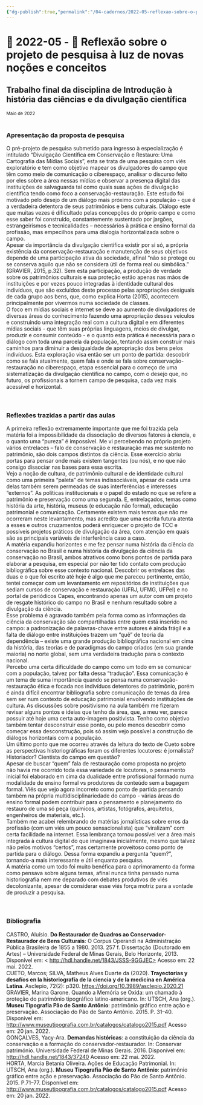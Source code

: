 ```yaml
---
{"dg-publish":true,"permalink":"/04-cadernos/2022-05-reflexao-sobre-o-projeto-de-pesquisa-a-luz-de-novas-nocoes-e-conceitos/","tags":["🧠️/📝️/🌲️"],"created":"2023-03-14 15:35","updated":"2023-04-26 11:11"}
---
```



# 🌲️ 2022-05 - 📝️ Reflexão sobre o projeto de pesquisa à luz de novas noções e conceitos
## Trabalho final da disciplina de Introdução à história das ciências e da divulgação científica
<small>Maio de 2022</small>
<br><br>

### Apresentação da proposta de pesquisa 
O pré-projeto de pesquisa submetido para ingresso à especialização é intitulado “Divulgação Científica em Conservação e Restauro: Uma Cartografia das Mídias Sociais”, esta se trata de uma pesquisa com viés exploratório e tem como objetivo mapear os divulgadores do campo que têm como meio de comunicação o ciberespaço, analisar o discurso feito por eles sobre a área nessas mídias e observar a presença digital das instituições de salvaguarda tal como quais suas ações de divulgação cientifica tendo como foco a conservação-restauração.
Este estudo foi motivado pelo desejo de um diálogo mais próximo com a população - que é a verdadeira detentora de seus patrimônios e bens culturais. Diálogo este que muitas vezes é dificultado pelas concepções do próprio campo e como esse saber foi construído, constantemente sustentado por jargões, estrangeirismos e tecnicalidades – necessários à prática e ensino formal da profissão, mas empecilhos para uma dialogia horizontalizada sobre o campo.<br>
Apesar da importância da divulgação cientifica existir por si só, a própria existência da conservação-restauração e manutenção de seus objetivos depende de uma participação ativa da sociedade, afinal “não se protege ou se conserva aquilo que não se considera útil de forma real ou simbólica.”  (GRAVIER, 2015, p.32). Sem esta participação, a produção de verdade sobre os patrimônios culturais e sua proteção estão apenas nas mãos de instituições e por vezes pouco integradas à identidade cultural dos indivíduos, que são excluídos deste processo pelas apropriações desiguais de cada grupo aos bens, que, como explica Horta (2015), acontecem principalmente por vivermos numa sociedade de classes. <br>
O foco em mídias sociais e internet se deve ao aumento de divulgadores de diversas áreas do conhecimento fazendo uma apropriação desses veículos e construindo uma integração real com a cultura digital e em diferentes mídias sociais - que têm suas próprias linguagens, meios de divulgar, produzir e consumir conteúdo - e o quanto esta prática é necessária para o diálogo com toda uma parcela da população, tentando assim construir mais caminhos para diminuir a desigualdade de apropriação dos bens pelos indivíduos.
Esta exploração visa então ser um ponto de partida: descobrir como se fala atualmente, quem fala e onde se fala sobre conservação-restauração no ciberespaço, etapa essencial para o começo de uma sistematização da divulgação cientifica no campo, com o desejo que, no futuro, os profissionais a tornem campo de pesquisa, cada vez mais acessível e horizontal.<br><br>
<br>


### Reflexões trazidas a partir das aulas

A primeira reflexão extremamente importante que me foi trazida pela matéria foi a impossibilidade da dissociação de diversos fatores à ciencia, e o quanto uma “pureza” é impossível. Me vi percebendo no próprio projeto vários entrelaces – falo de conservação e restauração mas me sustento no patrimônio, são dois campos distintos da ciência. Esse exercício abriu portas para pensar onde mais existem tangentes (ou nós), e no que não consigo dissociar nas bases para essa escrita. <br>
Vejo a noção de cultura, de patrimônio cultural e de identidade cultural como uma primeira “paleta” de temas indissociáveis, apesar de cada uma delas também serem permeadas de suas interferências e interesses “externos”. As políticas institucionais e o papel do estado no que se refere a patrimônio e preservação como uma segunda. E, entrelaçados, temas como história da arte, história, museus (e educação não formal), educação patrimonial e comunicação. Certamente existem mais temas que não me ocorreram neste levantamento, mas acredito que uma escrita futura atenta a esses e outros cruzamentos poderá enriquecer o projeto de TCC e possíveis projetos práticos de divulgação da área, com atenção em quais são as principais variáveis de interferência caso a caso.<br>
A matéria expandiu horizontes e me fez pensar numa história da ciência da conservação no Brasil e numa história da divulgação da ciência da conservação no Brasil, ambos atrativos como bons pontos de partida para elaborar a pesquisa, em especial por não ter tido contato com produção bibliográfica sobre esse contexto nacional. Descobrir os entrelaces das duas e o que foi escrito até hoje é algo que me pareceu pertinente, então, tentei começar com um levantamento em repositórios de instituições que sediam cursos de conservação e restauração (UFRJ, UFMG, UFPel) e no portal de periódicos Capes, encontrando apenas um autor  com um projeto de resgate histórico do campo no Brasil e nenhum resultado sobre a divulgação da ciência.<br>
Esse problema é agravado também pela forma como as informações da ciência da conservação são compartilhadas entre quem está inserido no campo: a padronização de palavras-chave entre autores é ainda frágil  e a falta de diálogo entre instituições trazem um “quê” de teoria da dependência – existe uma grande produção bibliográfica nacional em cima da história, das teorias e de paradigmas do campo criados (em sua grande maioria) no norte global, sem uma verdadeira tradução para o contexto nacional.<br>
Percebo uma certa dificuldade do campo como um todo em se comunicar com a população, talvez por falta dessa “tradução”. Essa comunicação é um tema de suma importância quando se pensa numa conservação-restauração ética e focada nos indivíduos detentores do patrimônio, porém é ainda difícil encontrar bibliografia sobre comunicação de temas da área sem ser num contexto de educação patrimonial envolvendo instituições de cultura. 
As discussões sobre positivismo na aula também me fizeram revisar alguns pontos e ideias que tenho da área, que, a meu ver, parece possuir até hoje uma certa auto-imagem positivista. Tenho como objetivo também tentar desconstruir esse ponto, ou pelo menos descobrir como começar essa desconstrução, pois só assim vejo possível a construção de diálogos horizontais com a população.<br>
Um último ponto que me ocorreu através da leitura do texto de Cueto sobre as perspectivas historiográficas foram os diferentes locutores: é jornalista? Historiador? Cientista do campo em questão?<br>
Apesar de buscar “quem” fala de restauração como proposta no projeto não havia me ocorrido toda essa variedade de locutores, o pensamento inicial foi elaborado em cima da dualidade entre profissional formado numa modalidade de ensino formal vs produtores de conteúdo sem a bagagem formal. Viés que vejo agora incorreto como ponto de partida pensando também na própria multidisciplinariedade do campo - várias áreas do ensino formal podem contribuir para o pensamento e planejamento do restauro de uma só peça (químicos, artistas, fotógrafos, arquitetos, engenheiros de materiais, etc.). <br>
Também me acabei relembrando de matérias jornalísticas sobre erros da profissão (com um viés um pouco sensacionalista) que “viralizam” com certa facilidade na internet. Essa lembrança tornou possível ver a área mais integrada à cultura digital do que imaginava inicialmente, mesmo que talvez não pelos motivos “certos”, mas certamente proveitoso como ponto de partida para o diálogo. Dessa forma expandiu a pergunta “quem?”, tornando-a mais interessante e útil enquanto pesquisa.<br>
A matéria como um todo foi muito benéfica para o aprimoramento da forma como pensava sobre alguns temas, afinal nunca tinha pensado numa historiografia nem me deparado com debates produtivos de viés decolonizante, apesar de considerar esse viés força motriz para a vontade de produzir a pesquisa.<br><br><br>


### Bibliografia
CASTRO, Aluísio. **Do Restaurador de Quadros ao Conservador-Restaurador de Bens Culturais**: O Corpus Operandi na Administração Pública Brasileira de 1855 a 1980. 2013. 257 f. Dissertação (Doutorado em Artes) – Universidade Federal de Minas Gerais, Belo Horizonte, 2013.  Disponível em: < http://hdl.handle.net/1843/JSSS-9GGJEC> Acesso em: 22 mai. 2022.<br>
CUETO, Marcos; SILVA, Matheus Alves Duarte da (2020). **Trayectorias y desafíos en la historiografía de la ciencia y de la medicina en América Latina**. Asclepio, 72(2): p320. https://doi.org/10.3989/asclepio.2020.21<br>
GRAVIER, Marina Garone. Quando a Memória se Oxida: um chamado à proteção do patrimônio tipográfico latino-americano. In: UTSCH, Ana (org.). **Museu Tipografia Pão de Santo Antônio**: patrimônio gráfico entre ação e preservação. Associação do Pão de Santo Antônio. 2015. P. 31–40. Disponível em: <http://www.museutipografia.com.br/catalogos/catalogo2015.pdf> Acesso em: 20 jan. 2022.<br>
GONÇALVES, Yacy-Ara. **Demandas históricas**: a constituição da ciência da conservação e a formação do conservador-restaurador. In: Conservar património. Universidade Federal de Minas Gerais. 2016. Disponível em: <http://hdl.handle.net/1843/37240> Acesso em: 22 mai. 2022.<br>
HORTA, Marcia Betania Oliveira. Ações de Educação Patrimonial. In: UTSCH, Ana (org.). **Museu Tipografia Pão de Santo Antônio**: patrimônio gráfico entre ação e preservação. Associação do Pão de Santo Antônio. 2015. P.71–77. Disponível em: <http://www.museutipografia.com.br/catalogos/catalogo2015.pdf> Acesso em: 20 jan. 2022.





